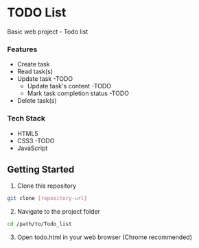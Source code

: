 # TODO List
Basic web project - Todo list

### Features
- Create task 
- Read task(s)
- Update task -TODO
    - Update task's content -TODO 
    - Mark task completion status -TODO 
- Delete task(s)

### Tech Stack
- HTML5
- CSS3 -TODO
- JavaScript

## Getting Started
1. Clone this repository
```bash
git clone [repository-url]
```

2. Navigate to the project folder 
```bash
cd /path/to/Todo_list
```

3. Open todo.html in your web browser (Chrome recommended)